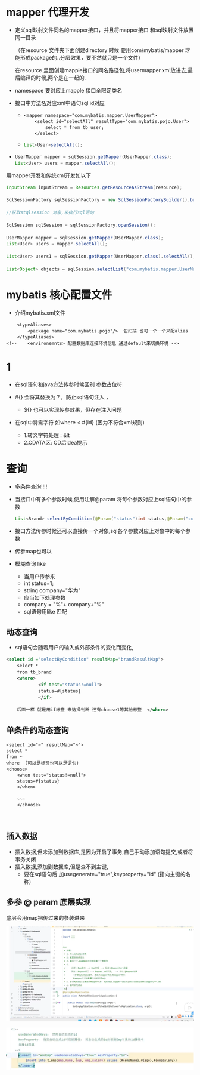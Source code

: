 # mapper 代理开发



* 定义sql映射文件同名的mapper接口，并且将mapper接口 和sql映射文件放置同一目录

  （在resource 文件夹下面创建directory 时候 要用com/mybatis/mapper  才能形成package的..分层效果，要不然就只是一个文件）

  在resource 里面创建mapple接口的同名路径包,将usermapper.xml放进去,最后编译的时候,两个是在一起的.




* namespace 要对应上mapple 接口全限定类名

* 接口中方法名对应xml中语句sql id对应

  

  

  * ```
    <mapper namespace="com.mybatis.mapper.UserMapper">
        <select id="selectAll" resultType="com.mybatis.pojo.User">
            select * from tb_user;
        </select>
    ```

  * ```java
    List<User>selectAll();
    
    
    ```

* ```java
  UserMapper mapper = sqlSession.getMapper(UserMapper.class);
  List<User> users = mapper.selectAll();
  ```







用mapper开发和传统xml开发如以下

```java
InputStream inputStream = Resources.getResourceAsStream(resource);

SqlSessionFactory sqlSessionFactory = new SqlSessionFactoryBuilder().build(inputStream);

//获取stqlsession 对象,来执行sql语句

SqlSession sqlSession = sqlSessionFactory.openSession();

UserMapper mapper = sqlSession.getMapper(UserMapper.class);
List<User> users = mapper.selectAll();

List<User> users1 = sqlSession.getMapper(UserMapper.class).selectAll();

List<Object> objects = sqlSession.selectList("com.mybatis.mapper.UserMapper.selectAll");
```



# mybatis 核心配置文件

* 介绍mybatis.xml文件



```
    <typeAliases>
        <package name="com.mybatis.pojo"/>	包扫描 也可一个一个来配alias
    </typeAliases>
<!--    <environemnts> 配置数据库连接环境信息 通过default来切换环境 -->
```









# 1

* 在sql语句和java方法传参时候区别		参数占位符
* #{}	会将其替换为？，防止sql语句注入 ，
  * ${}   	也可以实现传参效果，但存在注入问题



* 在sql中特需字符 	如where < #{id}  (因为不符合xml规则)
  * 1.转义字符处理 : &lt
  * 2.CDATA区: CD后idea提示



# 查询





*   多条件查询!!!!

* 当接口中有多个参数时候,使用注解@param 将每个参数对应上sql语句中的参数

  

  ```java
  List<Brand> selectByCondition(@Param("status")int status,@Param("companyName")String companyName)
  
  
  ```

  

  

  

* 接口方法传参时候还可以直接传一个对象,sql各个参数对应上对象中的每个参数

* 传参map也可以



* 模糊查询 like
  * 当用户传参来
  * int status=1;
  * string company="华为"
  * 应当如下处理参数
  * company = "%"+ company+"%"
  * sql语句用like 匹配



## 动态查询

* sql语句会随着用户的输入或外部条件的变化而变化,



``` xml
<select id ="selectByCondition" resultMap="brandResultMap">
	select * 
	from tb_brand
	<where> 
			<if test="status!=null">
			status=#{status}
			</if>
			
	后面一样 就是用if标签 来选择判断 还有choose1等其他标签  </where>
```





## 单条件的动态查询



``` 
<select id="~" resultMap="~">
select * 
from ~
where  (可以是标签也可以是语句)
<choose> 
	<when test="status!=null"> 
	status=#{status}
	</when>
	
	~~~
	</choose>
```



​		

## 插入数据

* 插入数据,但未添加到数据库,是因为开启了事务,自己手动添加语句提交,或者将事务关闭
* 插入数据,添加到数据库,但是查不到主键, 
  * 要在sql语句后 加usegenerate="true",keyproperty="id"  (指向主键的名称)





## 





## 多参 @ param 底层实现



底层会用map把传过来的参装进来



![img.png](img.png)

![img_1.png](img_1.png)